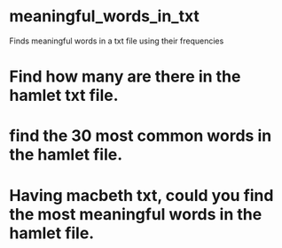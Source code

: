 # meaningful_words_in_txt
Finds meaningful words in a txt file using their frequencies

# Find how many are there in the hamlet txt file. 
# find the 30 most common words in the hamlet file. 
# Having macbeth txt, could you find the most meaningful words in the hamlet file. 

